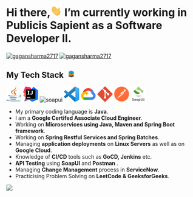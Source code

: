 # Hi there,<img src="https://raw.githubusercontent.com/ABSphreak/ABSphreak/master/gifs/Hi.gif" width="30px"> I’m currently working in Publicis Sapient as a Software Developer II. 
<a href="https://linkedin.com/in/gagansharma2717/" target="blank"><img align="center" src="https://img.shields.io/badge/linkedin-blue.svg?&style=for-the-badge&logo=linkedin&logoColor=white" alt="gagansharma2717" height="30" /></a>
<a href="mailto:gagansharma2717@gmail.com" target="blank"><img align="center" src="https://img.shields.io/badge/Gmail-%23E4405F.svg?&style=for-the-badge&logogmail&logoColor=white" alt="gagansharma2717" height="30" /></a>

<h2> My Tech Stack <img src="images\tech_stack.png" alt="tech-stack" width="30" height="20"/> </h2>
<p align="left">
  <img src="images\java.png" alt="java" width="40" height="40"/>
  <img src="images\idea.png" alt="soapui" width="40" height="40"/>
  <img src="images\spring.png" alt="soapui" width="40" height="40"/>
  <img src="images\vscode.png" alt="vscode" width="40" height="40"/>
  <img src="images\gcp.png" alt="gcp" width="40" height="40"/>
  <img src="images\git.png" alt="git" width="40" height="40"/>
  <img src="images\postman.png" alt="postman" width="40" height="40"/>
  <img src="images\soapui.png" alt="soapui" width="40" height="40"/>
</p>

<ul>
  <li> My primary coding language is <b>Java</b>.</li>
  <li> I am a <b>Google Certifed Associate Cloud Engineer</b>.</li>
  <li> Working on <b>Microservices using Java, Maven and Spring Boot framework</b>.</li>
  <li> Working on <b>Spring Restful Services and Spring Batches</b>.</li>
  <li> Managing <b>application deployments</b> on <b>Linux Servers</b> as well as on <b>Google Cloud</b>.</li>
  <li> Knowledge of <b>CI/CD</b> tools such as <b>GoCD, Jenkins</b> etc.</li>
  <li> <b>API Testing</b> using <b>SoapUI</b> and <b>Postman</b> .</li>
  <li> Managing <b>Change Management</b> process in <b>ServiceNow</b>.</li>
  <li> Practicising Problem Solving on <b>LeetCode</b> <b> & GeeksforGeeks</b>.</li>
</ul>
<img src = "https://github-readme-stats.vercel.app/api?username=gagansharma2717&&show_icons=true&title_color=ffffff&icon_color=bb2acf&text_color=daf7dc&bg_color=151515">
<!--
**gagansharma2717/gagansharma2717** is a ✨ _special_ ✨ repository because its `README.md` (this file) appears on your GitHub profile.

Here are some ideas to get you started:

- 🔭 I’m currently working on ...
- 🌱 I’m currently learning ...
- 👯 I’m looking to collaborate on ...
- 🤔 I’m looking for help with ...
- 💬 Ask me about ...
- 📫 How to reach me: ...
- 😄 Pronouns: ...
- ⚡ Fun fact: ...
-->
